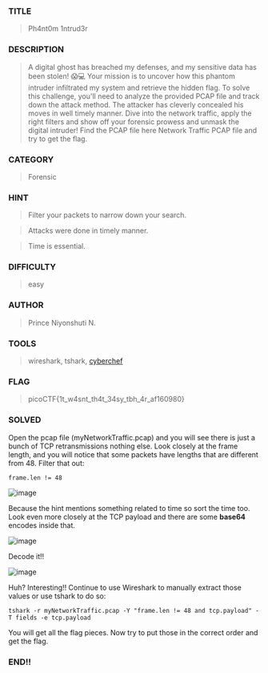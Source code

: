 ### TITLE
>Ph4nt0m 1ntrud3r
### DESCRIPTION
> A digital ghost has breached my defenses, and my sensitive data has been stolen! 😱💻 Your mission is to uncover how this phantom intruder infiltrated my system and retrieve the hidden flag.
To solve this challenge, you'll need to analyze the provided PCAP file and track down the attack method. The attacker has cleverly concealed his moves in well timely manner. Dive into the network traffic, apply the right filters and show off your forensic prowess and unmask the digital intruder!
Find the PCAP file here Network Traffic PCAP file and try to get the flag.
### CATEGORY
> Forensic
### HINT
>Filter your packets to narrow down your search.

>Attacks were done in timely manner.

>Time is essential.
### DIFFICULTY
>easy
### AUTHOR
> Prince Niyonshuti N.
### TOOLS
>wireshark, tshark, [cyberchef](https://cyberchef.org/)
### FLAG
> picoCTF{1t_w4snt_th4t_34sy_tbh_4r_af160980}
### SOLVED
Open the pcap file (myNetworkTraffic.pcap) and you will see there is just a bunch of TCP retransmissions nothing else. Look closely at the frame length, and you will notice that some packets have lengths that are different from 48. Filter that out:
```
frame.len != 48
```
![image](https://github.com/user-attachments/assets/dec79aa2-8450-419b-bd50-99fe53e3fc40)

Because the hint mentions something related to time so sort the time too. Look even more closely at the TCP payload and there are some __base64__ encodes inside that.

![image](https://github.com/user-attachments/assets/c11b725f-bae8-4e33-b681-b20f3656be94)

Decode it!!

![image](https://github.com/user-attachments/assets/45bfd7db-3ad4-4662-8078-9c76cd6e4649)

Huh? Interesting!! Continue to use Wireshark to manually extract those values or use tshark to do so:
```
tshark -r myNetworkTraffic.pcap -Y "frame.len != 48 and tcp.payload" -T fields -e tcp.payload
```
You will get all the flag pieces. Now try to put those in the correct order and get the flag.

### END!!
